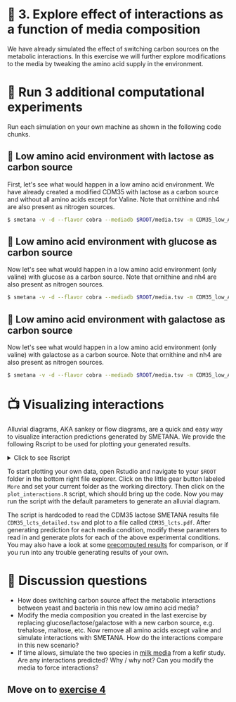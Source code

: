 # 🧫 3. Explore effect of interactions as a function of media composition

We have already simulated the effect of switching carbon sources on the metabolic interactions. In this exercise we will further explore modifications to the media by tweaking the amino acid supply in the environment.

# 🥼 Run 3 additional computational experiments

Run each simulation on your own machine as shown in the following code chunks.

## 🥦 Low amino acid environment with lactose as carbon source

First, let's see what would happen in a low amino acid environment. We have already created a modified CDM35 with lactose as a carbon source and without all amino acids except for Valine. Note that ornithine and nh4 are also present as nitrogen sources.


```bash
$ smetana -v -d --flavor cobra --mediadb $ROOT/media.tsv -m CDM35_low_AA_lcts -o $ROOT/CDM35_low_AA_lcts $ROOT/models/*.xml && paste $ROOT/CDM35_low_AA_lcts_detailed.tsv
```
  
## 🍅 Low amino acid environment with glucose as carbon source

Now let's see what would happen in a low amino acid environment (only valine) with glucose as a carbon source. Note that ornithine and nh4 are also present as nitrogen sources.

```bash
$ smetana -v -d --flavor cobra --mediadb $ROOT/media.tsv -m CDM35_low_AA_glc -o $ROOT/CDM35_low_AA_glc $ROOT/models/*.xml && paste $ROOT/CDM35_low_AA_glc_detailed.tsv
```
  
## 🍆 Low amino acid environment with galactose as carbon source

Now let's see what would happen in a low amino acid environment (only valine) with galactose as a carbon source. Note that ornithine and nh4 are also present as nitrogen sources.

```bash
$ smetana -v -d --flavor cobra --mediadb $ROOT/media.tsv -m CDM35_low_AA_gal -o $ROOT/CDM35_low_AA_gal $ROOT/models/*.xml && paste $ROOT/CDM35_low_AA_gal_detailed.tsv
```

# 📺 Visualizing interactions

Alluvial diagrams, AKA sankey or flow diagrams, are a quick and easy way to visualize interaction predictions generated by SMETANA. We provide the following Rscript to be used for plotting your generated results. 

<details>
    <summary>Click to see Rscript</summary>

https://github.com/franciscozorrilla/EMBOMicroCom/blob/905fb9fc674d2af731fc978079597f6027b15c1a/plot_interactions.R#L1-L23

  </details>

To start plotting your own data, open Rstudio and navigate to your `$ROOT` folder in the bottom right file explorer. Click on the little gear button labeled `More` and set your current folder as the working directory. Then click on the `plot_interactions.R` script, which should bring up the code. Now you may run the script with the default parameters to generate an alluvial diagram.
    
The script is hardcoded to read the CDM35 lactose SMETANA results file `CDM35_lcts_detailed.tsv` and plot to a file called `CDM35_lcts.pdf`. After generating prediction for each media condition, modify these parameters to read in and generate plots for each of the above experimental conditions. You may also have a look at some [precomputed results](https://github.com/franciscozorrilla/EMBOMicroCom/blob/main/exercises/precomputed_simulations.md) for comparison, or if you run into any trouble generating results of your own.

# 💎 Discussion questions

* How does switching carbon source affect the metabolic interactions between yeast and bacteria in this new low amino acid media?
* Modify the media composition you created in the last exercise by replacing glucose/lactose/galactose with a new carbon source, e.g. trehalose, maltose, etc. Now remove all amino acids except valine and simulate interactions with SMETANA. How do the interactions compare in this new scenario?
* If time allows, simulate the two species in [milk media](https://github.com/cdanielmachado/kefir_paper/blob/master/misc_data/milk_composition.tsv) from a kefir study. Are any interactions predicted? Why / why not? Can you modify the media to force interactions?

## Move on to [exercise 4](https://github.com/franciscozorrilla/EMBOMicroCom/blob/main/exercises/exercise_4.md)
